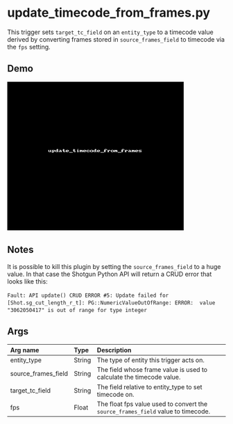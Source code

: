 # update_timecode_from_frames.py

This trigger sets `target_tc_field` on an `entity_type` to a timecode value 
derived by converting frames stored in `source_frames_field` to timecode via the 
`fps` setting.

## Demo

![](images/update_timecode_from_frames1.gif?raw=true)

## Notes

It is possible to kill this plugin by setting the `source_frames_field` to a
huge value. In that case the Shotgun Python API will return a CRUD error that
looks like this:

`Fault: API update() CRUD ERROR #5: Update failed for [Shot.sg_cut_length_r_t]: PG::NumericValueOutOfRange: ERROR:  value "3062050417" is out of range for type integer`

## Args

| Arg name            | Type    | Description                                                                      |
| :-                  | :-      | :-                                                                               |
| entity_type         | String  | The type of entity this trigger acts on.                                         |
| source_frames_field | String  | The field whose frame value is used to calculate the timecode value.             |
| target_tc_field     | String  | The field relative to entity_type to set timecode on.                            |
| fps                 | Float   | The float fps value used to convert the `source_frames_field` value to timecode. |
